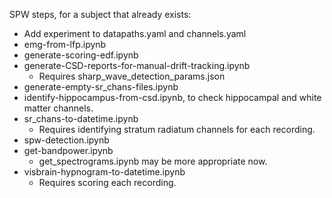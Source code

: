SPW steps, for a subject that already exists:
- Add experiment to datapaths.yaml and channels.yaml
- emg-from-lfp.ipynb
- generate-scoring-edf.ipynb
- generate-CSD-reports-for-manual-drift-tracking.ipynb
    - Requires sharp_wave_detection_params.json
- generate-empty-sr_chans-files.ipynb
- identify-hippocampus-from-csd.ipynb, to check hippocampal and white matter channels. 
- sr_chans-to-datetime.ipynb
    - Requires identifying stratum radiatum channels for each recording.
- spw-detection.ipynb
- get-bandpower.ipynb
    - get_spectrograms.ipynb may be more appropriate now. 
- visbrain-hypnogram-to-datetime.ipynb
    - Requires scoring each recording. 
